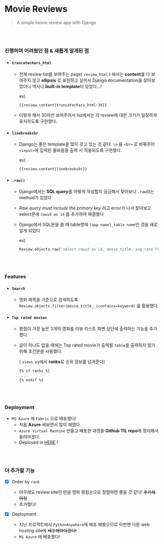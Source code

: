# Movie Reviews

> A simple movie review app with Django

<br>

<br>

### 진행하며 어려웠던 점 & 새롭게 알게된 점

- #### `truncatechars_html`

  - 전체 review list를 보여주는 page( `review_html` ) 에서는 **content**를 다 보여주지 않고 **ellipsis** 로 표현하고 싶어서 Django documentation을 찾아보았더니 역시나 **built-in template**이 있었다...!

    ex)

    ```html
    {{review.content|truncatechars_html:30}}
    ```

  - 이렇게 해서 30자만 보여주어서 list에서는 각 review에 대한 크기가 일정하게 유지하도록 구현했다.

- #### `linebreaksbr`

  - Django는 좋은 template을 많이 갖고 있는 것 같다.  `\n` 을    `<br>` 로 바꿔주어 `<input>`에 입력된 줄바꿈을 출력 시 적용되도록 구현했다.

    ex)

    ```html
    {{review.content|linebreaksbr}}
    ```

- #### `.raw()`

  - Django에서는 **SQL query**를 어떻게 작성할지 궁금해서 찾아보니 `.raw`라는 method가 있었다

  - *Raw query must include the primary key* 라고 error가 나서 찾아보고 select문에 `rowid as id` 를 추가하여 해결했다

  - Django에서 SQL문을 쓸 때 table명에 `[app name]_table name`인 것을 새로 알게 되었다  

    ex)

    ```python
    Review.objects.raw('select rowid as id, movie_title, avg_rate from (select movie_title, avg(rank) as avg_rate from community_review group by movie_title order by avg_rate desc) LIMIT 3')
    ```

    

<br>

<br>

### Features

- #### `Search`

  - 영화 제목을 기준으로 검색하도록 `Review.objects.filter(movie_title__icontains=keyword)` 를 활용했다.

- #### `Top rated movies`

  - 평점이 가장 높은 3개의 영화를 리뷰 리스트 화면 상단에 출력하는 기능을 추가했다.

  - 글이 하나도 없을 때에는 Top rated movie가 출력될 `table`을 출력하지 않기 위해 조건문을 사용했다. 

    ( `views.py`에서 **ranks**로 순위 정보를 넘겨준다)

    ```html
    {% if ranks %}
     ...
    {% endif %}
    ```

    

<br>

<br>

###  Deployment

- `MS Azure` 에 `Fabric` 으로 배포했다!
  - 처음 **Azure** 써보면서 많이 헤맸다. 
  - `Azure Virtual Machine` 만들고 배포한 과정을 **Github TIL repo**에 정리해서 올려야겠다.
  - Deployed in [HERE](https://bit.ly/Movie-reviews) !





<br>

<br>

### 더 추가할 기능

- [x] Order by `rank`
  - 아무래도 review site인 만큼 영화 평점순으로 정렬하면 좋을 것 같다! <s> 추가해야징</s>
  - 추가했다!

- [x] Deployment
  - 지난 프로젝트에서 `PythonAnywhere`에 배포 해봤으므로 이번엔 다른 web hosting site에 <s> 배포해봐야겠다! </s>
  - `MS Azure` 에 배포했다!
  
  
  <br>
